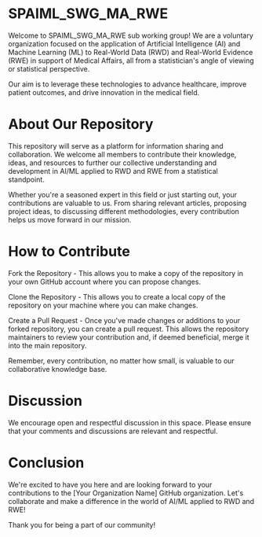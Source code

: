 # SPAIML_SWG_MA_RWE
Welcome to SPAIML_SWG_MA_RWE sub working group!
We are a voluntary organization focused on the application of Artificial Intelligence (AI) and Machine Learning (ML) to Real-World Data (RWD) and Real-World Evidence (RWE) in support of Medical Affairs, all from a statistician's angle of viewing or statistical perspective.

Our aim is to leverage these technologies to advance healthcare, improve patient outcomes, and drive innovation in the medical field.

# About Our Repository
This repository will serve as a platform for information sharing and collaboration. We welcome all members to contribute their knowledge, ideas, and resources to further our collective understanding and development in AI/ML applied to RWD and RWE from a statistical standpoint.

Whether you're a seasoned expert in this field or just starting out, your contributions are valuable to us. From sharing relevant articles, proposing project ideas, to discussing different methodologies, every contribution helps us move forward in our mission.

# How to Contribute
Fork the Repository - This allows you to make a copy of the repository in your own GitHub account where you can propose changes.

Clone the Repository - This allows you to create a local copy of the repository on your machine where you can make changes.

Create a Pull Request - Once you've made changes or additions to your forked repository, you can create a pull request. This allows the repository maintainers to review your contribution and, if deemed beneficial, merge it into the main repository.

Remember, every contribution, no matter how small, is valuable to our collaborative knowledge base.

# Discussion
We encourage open and respectful discussion in this space. Please ensure that your comments and discussions are relevant and respectful.

# Conclusion
We're excited to have you here and are looking forward to your contributions to the [Your Organization Name] GitHub organization. Let's collaborate and make a difference in the world of AI/ML applied to RWD and RWE!

Thank you for being a part of our community!
